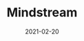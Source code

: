 ---
title: Mindstream 
description: Mindstream, higher education consultants, is in the process of pivoting their business model due to the pandemic. This is an ongoing project to slowly update the current website's design and content.
skills: Design & WordPress
# image: assets/img/projects/
date: 2021-02-20
tags:
  - design-projects
layout: layouts/design-projects.njk
# webLink: 
# githubLink: 
---